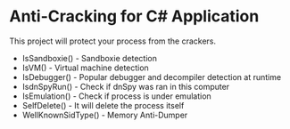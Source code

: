 # Anti-Cracking for C# Application

This project will protect your process from the crackers.

- IsSandboxie() - Sandboxie detection
- IsVM() - Virtual machine detection
- IsDebugger() - Popular debugger and decompiler detection at runtime
- IsdnSpyRun() - Check if dnSpy was ran in this computer
- IsEmulation() - Check if process is under emulation
- SelfDelete() - It will delete the process itself
- WellKnownSidType() - Memory Anti-Dumper